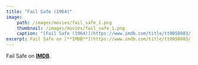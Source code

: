 ```yaml
---
title: "Fail Safe (1964)"
image:
    path: /images/movies/fail_safe_1.png
    thumbnail: /images/movies/fail_safe_1.png
    caption: "[Fail Safe (1964)](https://www.imdb.com/title/tt0058083/)"
excerpt: Fail Safe on [**IMDB**](https://www.imdb.com/title/tt0058083/).
---
```


Fail Safe on [**IMDB**](https://www.imdb.com/title/tt0058083/).

